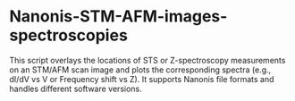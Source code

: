 # Nanonis-STM-AFM-images-spectroscopies
This script overlays the locations of STS or Z-spectroscopy measurements  on an STM/AFM scan image and plots the corresponding spectra (e.g., dI/dV vs V  or Frequency shift vs Z). It supports Nanonis file formats and handles  different software versions.
